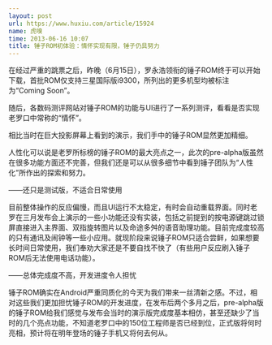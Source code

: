 ```yaml
---
layout: post
url: https://www.huxiu.com/article/15924
name: 虎嗅
time: 2013-06-16 10:07
title: 锤子ROM初体验：情怀实现有限，锤子仍具努力
---
```

在经过严重的跳票之后，昨晚（6月15日），罗永浩领衔的锤子ROM终于可以开始下载，首批ROM仅支持三星国际版i9300，所列出的更多机型均被标注为“Coming Soon”。

随后，各数码测评网站对锤子ROM的功能与UI进行了一系列测评，看看是否实现老罗口中常称的“情怀”。

相比当时在巨大投影屏幕上看到的演示，我们手中的锤子ROM显然更加精细。

人性化可以说是老罗所标榜的锤子ROM的最大亮点之一，此次的pre-alpha版虽然在很多功能方面还不完善，但我们还是可以从很多细节中看到锤子团队为“人性化”所作出的探索和努力。

——还只是测试版，不适合日常使用

目前整体操作的反应偏慢，而且UI运行不太稳定，有时会自动重载界面。同时老罗在三月发布会上演示的一些小功能还没有实装，包括之前提到的按电源键跳过锁屏直接进入主界面、双指旋转图片以及命途多舛的语音助理功能。目前完成度较高的只有通讯及闹钟等一些小应用。就现阶段来说锤子ROM只适合尝鲜，如果想要长时间日常使用，我们奉劝大家还是不要自找不快了（有些用户反应刷入锤子ROM后无法使用电话功能）。

——总体完成度不高，开发进度令人担忧

锤子ROM确实在Android严重同质化的今天为我们带来一丝清新之感。不过，相对这些我们更加担忧锤子ROM的开发进度，在发布后两个多月之后，pre-alpha版的锤子ROM给我们感觉与发布会当时的演示版完成度基本相仿，甚至还缺少了当时的几个亮点功能，不知道老罗口中的150位工程师是否已经到位，正式版将何时亮相，预计将在明年登场的锤子手机又将何去何从。

